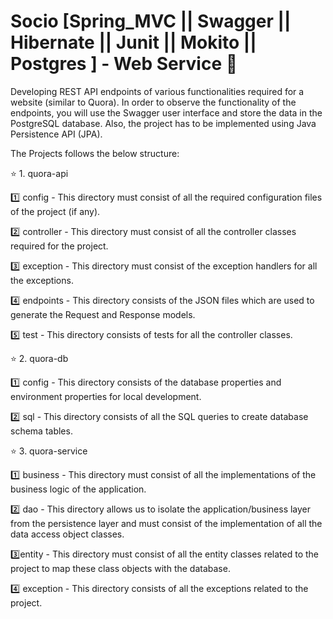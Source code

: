 # Socio [Spring_MVC || Swagger || Hibernate || Junit || Mokito || Postgres ] - Web Service :maple_leaf:
Developing REST API endpoints of various functionalities required for a website (similar to Quora). In order to observe the functionality of the endpoints, you will use the Swagger user interface and store the data in the PostgreSQL database. Also, the project has to be implemented using Java Persistence API (JPA).

The Projects follows the below structure:

:star: 1. quora-api

:one: config - This directory must consist of all the required configuration files of the project (if any). 

:two: controller - This directory must consist of all the controller classes required for the project.

:three: exception - This directory must consist of the exception handlers for all the exceptions. 

:four: endpoints - This directory consists of the JSON files which are used to generate the Request and Response models.

:five: test - This directory consists of tests for all the controller classes.  

:star: 2. quora-db

:one: config - This directory consists of the database properties and environment properties for local development.

:two: sql - This directory consists of all the SQL queries to create database schema tables.
 

:star: 3. quora-service

:one: business - This directory must consist of all the implementations of the business logic of the application.

:two: dao - This directory allows us to isolate the application/business layer from the persistence layer and must consist of the implementation of all the data access object classes.

:three:entity - This directory must consist of all the entity classes related to the project to map these class objects with the database. 

:four: exception - This directory consists of all the exceptions related to the project.
